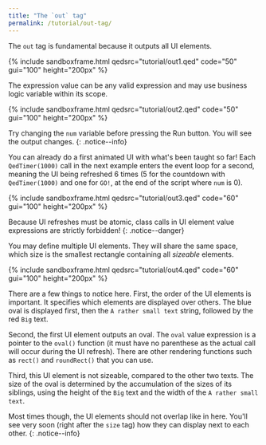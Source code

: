 ```yaml
---
title: "The `out` tag"
permalink: /tutorial/out-tag/
---
```


The `out` tag is fundamental because it outputs all UI elements.

{% include sandboxframe.html qedsrc="tutorial/out1.qed" code="50" gui="100" height="200px" %}

The expression value can be any valid expression and may use business logic variable within its scope.

{% include sandboxframe.html qedsrc="tutorial/out2.qed" code="50" gui="100" height="200px" %}

Try changing the `num` variable before pressing the Run button. You will see the output changes.
{: .notice--info}

You can already do a first animated UI with what's been taught so far! Each `QedTimer(1000)` call in the next example enters the event loop for a second, meaning the UI being refreshed 6 times (5 for the countdown with `QedTimer(1000)` and one for `GO!`, at the end of the script where `num` is 0).

{% include sandboxframe.html qedsrc="tutorial/out3.qed" code="60" gui="100" height="200px" %}

Because UI refreshes must be atomic, class calls in UI element value expressions are strictly forbidden!
{: .notice--danger}

You may define multiple UI elements. They will share the same space, which size is the smallest rectangle containing all *sizeable* elements.

{% include sandboxframe.html qedsrc="tutorial/out4.qed" code="60" gui="100" height="200px" %}

There are a few things to notice here. First, the order of the UI elements is important. It specifies which elements are displayed over others. The blue oval is displayed first, then the `A rather small text` string, followed by the red `Big` text.

Second, the first UI element outputs an oval. The `oval` value expression is a pointer to the `oval()` function (it must have no parenthese as the actual call will occur during the UI refresh). There are other rendering functions such as `rect()` and `roundRect()` that you can use.

Third, this UI element is not sizeable, compared to the other two texts. The size of the oval is determined by the accumulation of the sizes of its siblings, using the height of the `Big` text and the width of the `A rather small text`.

Most times though, the UI elements should not overlap like in here. You'll see very soon (right after the `size` tag) how they can display next to each other.
{: .notice--info}
